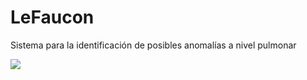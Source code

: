 # LeFaucon
Sistema para la identificación de posibles anomalías a nivel pulmonar

![](https://cloud.githubusercontent.com/assets/20493334/16896741/c6ca39d2-4b61-11e6-8ef4-3e876d4567eb.png)

